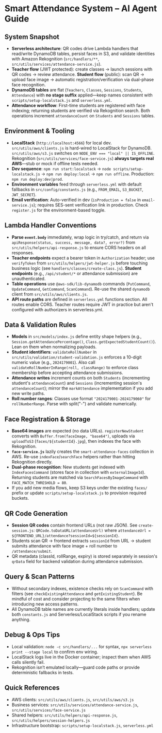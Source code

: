 # Smart Attendance System – AI Agent Guide

## System Snapshot

- **Serverless architecture**: QR codes drive Lambda handlers that read/write DynamoDB tables, persist faces in S3, and validate identities with Amazon Rekognition (`src/handlers/**`, `src/utils/services/attendance-service.js`).
- **Teacher flow** (JWT protected): create classes → launch sessions with QR codes → review attendance. **Student flow** (public): scan QR → upload face image → automatic registration/verification via dual-phase face recognition.
- **DynamoDB tables** are flat (`Teachers`, `Classes`, `Sessions`, `Students`, `Attendance`) with **no stage suffix** applied—keep names consistent with `scripts/setup-localstack.js` and `serverless.yml`.
- **Attendance workflow**: First-time students are registered with face indexing; returning students are verified via Rekognition search. Both operations increment `attendanceCount` on `Students` and `Sessions` tables.

## Environment & Tooling

- **LocalStack** (`http://localhost:4566`) for local dev. `src/utils/aws/clients.js` is hard-wired to LocalStack for DynamoDB. `src/utils/aws/s3.js` switches on `NODE_ENV === "local" || IS_OFFLINE`. Rekognition (`src/utils/services/face-service.js`) **always targets real AWS**—stub or mock if offline tests needed.
- **Dev sequence**: `npm run start:localstack` → `node scripts/setup-localstack.js` → `npm run deploy:local` → `npm run offline`. Production: `npm run deploy:dev|prod`.
- **Environment variables** feed through `serverless.yml` with default fallbacks in `src/config/constants.js` (e.g., `FROM_EMAIL`, `S3_BUCKET`, `JWT_SECRET`).
- **Email verification**: Auto-verified in dev (`isProduction = false` in `email-service.js`); requires SES-sent verification link in production. Check `register.js` for the environment-based toggle.

## Lambda Handler Conventions

- **Parse `event.body`** immediately, wrap logic in try/catch, and return via `apiResponse(status, success, message, data?, error?)` from `src/utils/helpers/api-response.js` to ensure CORS headers on all responses.
- **Teacher endpoints** expect a bearer token in `Authorization` header; use `verifyToken` from `src/utils/helpers/jwt-helper.js` before touching business logic (see `handlers/classes/create-class.js`). **Student endpoints** (e.g., `/api/student/*` or attendance submission) are unauthenticated.
- **Table operations** use `@aws-sdk/lib-dynamodb` commands (`PutCommand`, `UpdateCommand`, `GetCommand`, `ScanCommand`). Re-use the shared `dynamodb` client from `src/utils/aws/clients.js`.
- **API route paths** are defined in `serverless.yml` functions section. All routes enable CORS. Teacher routes require JWT in practice but aren't configured with authorizers in serverless.yml.

## Data & Validation Rules

- **Models** in `src/models/index.js` define entity shape helpers (e.g., `Session.getAttendancePercentage()`, `Class.getExpectedStudentCount()`). Lean on them when normalizing payloads.
- **Student identifiers**: `validateRollNumber` in `src/utils/validation/student-validation.js` enforces a 10-digit numeric value (e.g., `2024179001`). Also call `validateRollNumberInRange(roll, classRange)` to enforce class membership before accepting attendance submissions.
- **Attendance writes** increment counts on both `Students` (incrementing student's `attendanceCount`) and `Sessions` (incrementing session's `attendanceCount`); mirror the `markAttendance` implementation if you add new write paths.
- **Roll number ranges**: Classes use format `"2024179001-2024179060"` for `rollNumberRange`. Parse with split("-") and validate numerically.

## Face Registration & Storage

- **Base64 images** are expected (no data URLs). `registerNewStudent` converts with `Buffer.from(faceImage, "base64")`, uploads via `uploadToS3` (`faces/${studentId}.jpg`), then indexes the face with Rekognition.
- **`face-service.js`** lazily creates the `smart-attendance-faces` collection in AWS. Re-use `indexFace`/`searchFace` helpers rather than hitting Rekognition directly.
- **Dual-phase recognition**: New students get indexed with `IndexFacesCommand` (stores face in collection with `externalImageId`). Returning students are matched via `SearchFacesByImageCommand` with `FACE_MATCH_THRESHOLD = 80`.
- If you add new media flows, keep S3 keys under the existing `faces/` prefix or update `scripts/setup-localstack.js` to provision required buckets.

## QR Code Generation

- **Session QR codes** contain frontend URLs (not raw JSON). See `create-session.js`: `QRCode.toDataURL(attendanceUrl)` where `attendanceUrl = ${FRONTEND_URL}/attendance?sessionId=${sessionId}`.
- Students scan QR → frontend extracts `sessionId` from URL → student submits attendance with face image + roll number to `/attendance/submit`.
- QR metadata (classId, rollRange, expiry) is stored separately in session's `qrData` field for backend validation during attendance submission.

## Query & Scan Patterns

- Without secondary indexes, existence checks rely on `ScanCommand` with filters (see `checkExistingAttendance` and `getExistingStudent`). Be mindful of cost and consider projecting to the same filters when introducing new access patterns.
- All DynamoDB table names are currently literals inside handlers; update both `constants.js` and Serverless/LocalStack scripts if you rename anything.

## Debug & Ops Tips

- Local validation: `node -c src/handlers/...` for syntax, `npx serverless print --stage local` to confirm env wiring.
- LocalStack logs live in the Docker container; inspect them when AWS calls silently fail.
- Rekognition isn’t emulated locally—guard code paths or provide deterministic fallbacks in tests.

## Quick References

- AWS clients: `src/utils/aws/clients.js`, `src/utils/aws/s3.js`
- Business services: `src/utils/services/attendance-service.js`, `src/utils/services/face-service.js`
- Shared helpers: `src/utils/helpers/api-response.js`, `src/utils/helpers/session-helpers.js`
- Infrastructure bootstrap: `scripts/setup-localstack.js`, `serverless.yml`
